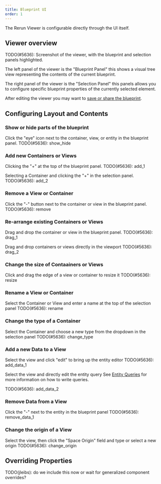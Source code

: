 ```yaml
---
title: Blueprint UI
order: 1
---
```


The Rerun Viewer is configurable directly through the UI itself.

## Viewer overview

TODO(#5636): Screenshot of the viewer, with the blueprint and selection panels highlighted.

The left panel of the viewer is the "Blueprint Panel" this shows a visual tree view representing
the contents of the current blueprint.

The right panel of the viewer is the "Selection Panel" this panels allows you to configure
specific blueprint properties of the currently selected element.

After editing the viewer you may want to [save or share the blueprint](./rbl-files.md).

## Configuring Layout and Contents

### Show or hide parts of the blueprint

Click the "eye" icon next to the container, view, or entity in the blueprint panel.
TODO(#5636): show_hide

### Add new Containers or Views

Clicking the "+" at the top of the blueprint panel.
TODO(#5636): add_1

Selecting a Container and clicking the "+" in the selection panel.
TODO(#5636): add_2

### Remove a View or Container

Click the "-" button next to the container or view in the blueprint panel.
TODO(#5636): remove

### Re-arrange existing Containers or Views

Drag and drop the container or view in the blueprint panel.
TODO(#5636): drag_1

Drag and drop containers or views directly in the viewport
TODO(#5636): drag_2

### Change the size of Contaainers or Views

Click and drag the edge of a view or container to resize it
TODO(#5636): resize

### Rename a View or Container

Select the Container or View and enter a name at the top of the selection panel
TODO(#5636): rename

### Change the type of a Container

Select the Container and choose a new type from the dropdown in the selection panel
TODO(#5636): change_type

### Add a new Data to a View

Select the view and click "edit" to bring up the entity editor
TODO(#5636): add_data_1

Select the view and directly edit the entity query
See [Entity Queries](../../concepts/entity-queries.md) for more information on how to write queries.

TODO(#5636): add_data_2

### Remove Data from a View

Click the "-" next to the entity in the blueprint panel
TODO(#5636): remove_data_1

### Change the origin of a View

Select the view, then click the "Space Origin" field and type or select a new origin
TODO(#5636): change_origin

## Overriding Properties

TODO(jleibs): do we include this now or wait for generalized component overrides?
